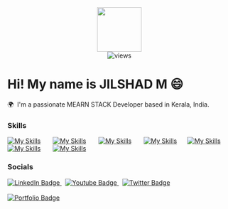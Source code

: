 <div id="header" align="center">
  <img src="https://media.giphy.com/media/M9gbBd9nbDrOTu1Mqx/giphy.gif" width="100"/><br>
  <img src="https://komarev.com/ghpvc/?username=dilu20035&base=900&style=flat-square&color=brightgreen" alt="views"/>
</div>

Hi! My name is JILSHAD M 😄
========================================================================================================================================

🌍  I'm a passionate MEARN STACK Developer based in Kerala, India. 
<br/>

### Skills

[![My Skills](https://skillicons.dev/icons?i=html,css)](https://skillicons.dev) &nbsp;&nbsp;&nbsp;&nbsp;&nbsp; [![My Skills](https://skillicons.dev/icons?i=js,ts)](https://skillicons.dev) &nbsp;&nbsp;&nbsp;&nbsp;&nbsp; [![My Skills](https://skillicons.dev/icons?i=react,angular)](https://skillicons.dev) &nbsp;&nbsp;&nbsp;&nbsp;&nbsp; [![My Skills](https://skillicons.dev/icons?i=express,nodejs)](https://skillicons.dev) &nbsp;&nbsp;&nbsp;&nbsp;&nbsp;[![My Skills](https://skillicons.dev/icons?i=mongodb,mysql)](https://skillicons.dev) &nbsp;&nbsp;&nbsp;&nbsp;&nbsp; [![My Skills](https://skillicons.dev/icons?i=tailwind,scss)](https://skillicons.dev) &nbsp;&nbsp;&nbsp;&nbsp;&nbsp; [![My Skills](https://skillicons.dev/icons?i=figma,xd)](https://skillicons.dev)
<br/>

### Socials

<div id="badges">
  <a href="https://www.linkedin.com/in/jilshad-mayyeri/">
    <img src="https://img.shields.io/badge/LinkedIn-blue?style=for-the-badge&logo=linkedin&logoColor=white" alt="LinkedIn Badge"/>
  </a>
  &nbsp;
  <a href="https://www.linkedin.com/in/jilshad-mayyeri/">
    <img src="https://img.shields.io/badge/YouTube-red?style=for-the-badge&logo=youtube&logoColor=white" alt="Youtube Badge"/>
  </a>
  &nbsp;
  <a href="https://www.linkedin.com/in/jilshad-mayyeri/">
    <img src="https://img.shields.io/badge/Twitter-blue?style=for-the-badge&logo=twitter&logoColor=white" alt="Twitter Badge"/>
  </a>
  <br><br>
  <a href="https://jilshad.vercel.app/">
    <img src="https://img.shields.io/badge/PORTFOLIO%20-yellow" alt="Portfolio Badge"/>
  </a>
</div>
